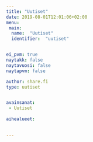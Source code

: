 ```yaml
---
title: "Uutiset"
date: 2019-08-01T12:01:06+02:00
menu:
 main:
  name:  "Uutiset"
  identifier:  "uutiset"


ei_pvm: true
naytakk: false
naytavuosi: false
naytapvm: false

author: share.fi
type: uutiset


avainsanat:
 - Uutiset
 
aihealueet:
 

---
```


